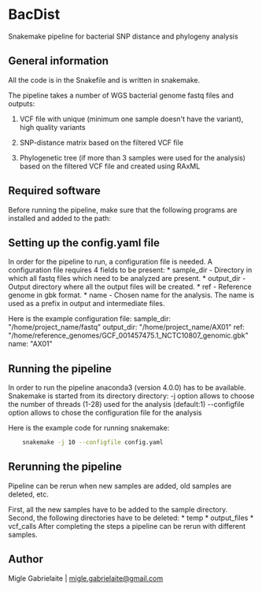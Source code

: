 # BacDist
Snakemake pipeline for bacterial SNP distance and phylogeny analysis

## General information

All the code is in the Snakefile and is written in snakemake.

The pipeline takes a number of WGS bacterial genome fastq files and outputs:

1. VCF file with unique (minimum one sample doesn't have the variant), high quality variants
	
2. SNP-distance matrix based on the filtered VCF file
	
3. Phylogenetic tree (if more than 3 samples were used for the analysis) based on the filtered VCF file and created using RAxML

## Required software

Before running the pipeline, make sure that the following programs are installed and added to the path:


## Setting up the config.yaml file 

In order for the pipeline to run, a configuration file is needed. A configuration file requires 4 fields to be present: 
	* sample_dir - Directory in which all fastq files which need to be analyzed are present.
	* output_dir - Output directory where all the output files will be created.
	* ref - Reference genome in gbk format. 
	* name - Chosen name for the analysis. The name is used as a prefix in output and intermediate files.

Here is the example configuration file:
sample_dir: "/home/project_name/fastq"
output_dir: "/home/project_name/AX01"
ref: "/home/reference_genomes/GCF_001457475.1_NCTC10807_genomic.gbk"
name: "AX01"

## Running the pipeline 

In order to run the pipeline anaconda3 (version 4.0.0) has to be available. Snakemake is started from its directory directory:
    -j option allows to choose the number of threads (1-28) used for the analysis (default:1)
    --configfile option allows to chose the configuration file for the analysis
	
Here is the example code for running snakemake:

```bash
	snakemake -j 10 --configfile config.yaml 
```

## Rerunning the pipeline 

Pipeline can be rerun when new samples are added, old samples are deleted, etc. 

First, all the new samples have to be added to the sample directory.
Second, the following directories have to be deleted:
	* temp
	* output_files
	* vcf_calls 
After completing the steps a pipeline can be rerun with different samples.

## Author

Migle Gabrielaite | migle.gabrielaite@gmail.com
